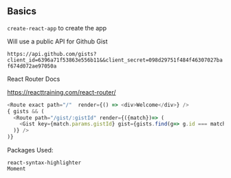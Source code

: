 ## Basics


`create-react-app` to create the app

Will use a public API for Github Gist

`https://api.github.com/gists?client_id=6396a71f53863e556b11&&client_secret=098d29751f484f46307027baf674d072ae97050a`


React Router Docs

https://reacttraining.com/react-router/

```js
<Route exact path="/"  render={() => <div>Welcome</div>} />
{ gists && (
  <Route path="/gist/:gistId" render={({match})=> (
    <Gist key={match.params.gistId} gist={gists.find(g=> g.id === match.params.gistId )} />
  )} />
)}
```

Packages Used:

```
react-syntax-highlighter
Moment
```
